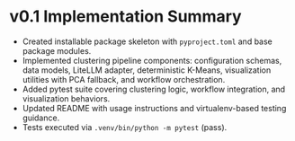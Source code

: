# v0.1 Implementation Summary

- Created installable package skeleton with `pyproject.toml` and base package modules.
- Implemented clustering pipeline components: configuration schemas, data models, LiteLLM adapter, deterministic K-Means, visualization utilities with PCA fallback, and workflow orchestration.
- Added pytest suite covering clustering logic, workflow integration, and visualization behaviors.
- Updated README with usage instructions and virtualenv-based testing guidance.
- Tests executed via `.venv/bin/python -m pytest` (pass).
